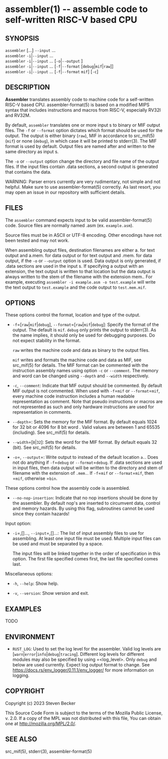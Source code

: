 assembler(1) -- assemble code to self-written RISC-V based CPU
==============================================================

<!-- THIS IS A .RONN FILE -->

## SYNOPSIS

`assembler` [<OPTIONS>...] `--input` <file>...<br>
`assembler` `-i`|`--input` <file>...<br>
`assembler` `-i`|`--input` <file>... [`-o`|`--output` <file>]<br>
`assembler` `-i`|`--input` <file>... [`-f`|`--format` [`debug`|`mif`|`raw`]]
<br>
`assembler` `-i`|`--input` <file>... [`-f`|`--format` `mif`] [`-c`]

## DESCRIPTION

**Assembler** translates assembly code to machine code for a self-written
RISC-V based CPU. assembler-format(5) is based on a modified MIPS syntax that
includes instructions and macros from RISC-V, especially RV32I and RV32M.

By default, `assembler` translates one or more input <file>s to binary or MIF
output files. The `-f` or `--format` option dictates which format should be
used for the output. The output is either binary (`raw`), MIF in accordance to
src_mif(5) (`mif`) or none (`debug`), in which case it will be printed to
stderr(3). The MIF format is used by default. Output files are named after and
written to the same directory as input <file>s.

The `-o` or `--output` option change the directory and file name of the output
files. If the input files contain .data sections, a second output <file> is
generated that contains the data.

WARNING: Parser errors currently are very rudimentary, not simple and not
helpful. Make sure to use assembler-format(5) correctly. As last resort, you
may open an issue in our repository with sufficient details.

## FILES

The `assembler` command expects input to be valid assembler-format(5) code.
Source files are normally named <name>.asm (ex. `example.asm`).

Source files must be in ASCII or UTF-8 encoding. Other encodings have not been
tested and may not work.

When assembling output files, destination filenames are either a.<ext> for text
output and a.mem.<ext> for data output or <name> for text output and
<name>.mem.<ext> for data output, if the `-o` or `--output` option is used.
Data output is only generated, if .data sections are used in the input <file>s.
If specifying a output with an extension, the text output is written to that
location but the data output is always written to the stem of the filename with
the extension mem.<ext>. For example, executing
`assembler -i example.asm -o test.example` will write the text output to
`test.example` and the code output to `test.mem.mif`.

## OPTIONS

These options control the format, location and type of the output.

  * `-f`=[`raw`|`mif`|`debug`], `--format`=[`raw`|`mif`|`debug`]:
    Specify the format of the output. The default is `mif`. `debug` only prints
    the output to stderr(3). As the name implies, it should only be used for
    debugging purposes. Do not expect stability in the format.

    `raw` writes the machine code and data as binary to the output files.

    `mif` writes and formats the machine code and data as MIF, see src_mif(5)
    for details. The MIF format can be commented with the instruction assembly
    names using option `-c` or `--comment`. The memory <depth> and word <width> can
    be changed using `--depth` and `--width` respectively.

  * `-c`, `--comment`:
    Indicate that MIF output should be commented. By default MIF output is not
    commented. When used with `-f`=`mif` or `--format`=`mif`, every machine
    code instruction includes a human readable representation as comment. Note
    that pseudo instructions or macros are not represented as such and only
    hardware instructions are used for representation in comments.

  * `--depth`=<depth>:
    Sets the memory <depth> for the MIF format. By default <depth> equals 1024
    for 32 bit or 4096 for 8 bit word <width>. Valid values are between 1 and
    65535 (including). See src_mif(5) for details.

  * `--width`=[`8`|`32`]:
    Sets the word <width> for the MIF format. By default <width> equals 32
    (bit). See src_mif(5) for details.

  * `-o`=<file>, `--output`=<file>:
    Write output to <file> instead of the default location `a.`<ext>. Does not
    do anything if `-f`=`debug` or `--format`=`debug`. If .data sections are
    used in input files, then data output will be written to the directory and
    stem of filename with the extension of `.mem.`<ext>. If `-f`=`mif` or
    `--format`=`mif`, then <ext>=`mif`, otherwise <ext>=`bin`.

These options control how the assembly code is assembled.

  * `--no-nop-insertion`:
    Indicate that no nop insertions should be done by the assembler. By default
    nop's are inserted to circumvent data, control and memory hazards. By using
    this flag, subroutines cannot be used since they contain hazards!

Input option:

  * `-i`=<file>,[<file>]..., `--input`=<file>,[<file>]...:
    The list of input assembly files to use for assembling. At least one input
    file must be used. Multiple input files can be used and must be separated
    by a space.

    The input files will be linked together in the order of specification in
    this option. The first file specified comes first, the last file
    specified comes last.

Miscellaneous options:

  * `-h`, `--help`:
    Show help.

  * `-v`, `--version`:
    Show version and exit.

## EXAMPLES

TODO

## ENVIRONMENT

  * `RUST_LOG`:
    Used to set the log level for the assembler. Valid log levels are
    [`warn`|`error`|`info`|`debug`|`tracing`]. Different log levels for
    different modules may also be specified by using <module>=<log_level>.
    Only `debug` and below are used currently. Expect log output format to
    change. See <https://docs.rs/env_logger/0.11.1/env_logger/> for more
    information on logging.

## COPYRIGHT

Copyright (c) 2023 Steven Becker

This Source Code Form is subject to the terms of the Mozilla Public License,
v. 2.0. If a copy of the MPL was not distributed with this file, You can
obtain one at <http://mozilla.org/MPL/2.0/>.

## SEE ALSO

src_mif(5), stderr(3), assembler-format(5)
